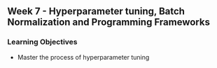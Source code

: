 ## Week 7 - Hyperparameter tuning, Batch Normalization and Programming Frameworks
### Learning Objectives
- Master the process of hyperparameter tuning